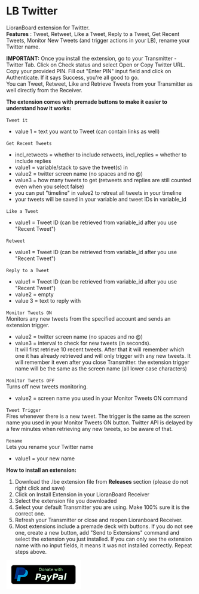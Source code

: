# LB Twitter
 LioranBoard extension for Twitter.      
**Features** : Tweet, Retweet, Like a Tweet, Reply to a Tweet, Get Recent Tweets, Monitor New Tweets (and trigger actions in your LB), rename your Twitter name.       

**IMPORTANT:**
Once you install the extension, go to your Transmitter - Twitter Tab. Click on Check status and select Open or Copy Twitter URL. Copy your provided PIN.
Fill out "Enter PIN" input field and click on Authenticate. If it says Success, you're all good to go.  
You can Tweet, Retweet, Like and Retrieve Tweets from your Transmitter as well directly from the Receiver. 

**The extension comes with premade buttons to make it easier to understand how it works:**

`Tweet it`
* value 1 = text you want to Tweet (can contain links as well)      


`Get Recent Tweets`   
* incl_retweets = whether to include retweets, incl_replies = whether to include replies      
* value1 = variable/stack to save the tweet(s) in
* value2 = twitter screen name  (no spaces and no @)        
* value3 = how many tweets to get (retweets and replies are still counted even when you select false)        
* you can put "timeline" in value2 to retreat all tweets in your timeline       
* your tweets will be saved in your variable and tweet IDs in variable_id               
			
			
`Like a Tweet`
* value1 = Tweet ID (can be retrieved from variable_id after you use "Recent Tweet")      

`Retweet`
* value1 = Tweet ID (can be retrieved from variable_id after you use "Recent Tweet")       


`Reply to a Tweet`
* value1 = Tweet ID (can be retrieved from variable_id after you use "Recent Tweet")
* value2 = empty
* value 3 = text to reply with       

`Monitor Tweets ON`    
Monitors any new tweets from the specified account and sends an extension trigger.      
* value2 = twitter screen name (no spaces and no @)       
* value3 = interval to check for new tweets (in seconds).    
It will first retrieve 10 recent tweets. After that it will remember which one it has already retrieved and will only trigger with any new tweets. It will remember it even after you close Transmitter. the extension trigger name will be the same as the screen name (all lower case characters)       

`Monitor Tweets OFF`     
Turns off new tweets monitoring.
* value2 = screen name you used in your Monitor Tweets ON command         

`Tweet Trigger`       
Fires whenever there is a new tweet. The trigger is the same as the screen name you used in your Monitor Tweets ON button. Twitter API is delayed by a few minutes when retrieving any new tweets, so be aware of that.    

`Rename`   
Lets you rename your Twitter name
* value1 = your new name


**How to install an extension:**
1. Download the .lbe extension file from **Releases** section (please do not right click and save) 
2. Click on Install Extension in your LioranBoard Receiver
3. Select the extension file you downloaded 
4. Select your default Transmitter you are using. Make 100% sure it is the correct one. 
5. Refresh your Transmitter or close and reopen Lioranboard Receiver. 
6. Most extensions include a premade deck with buttons. If you do not see one, create a new button, add "Send to Extensions" command and select the extension you just installed. If you can only see the extension name with no input fields, it means it was not installed correctly. Repeat steps above.  

[![](https://github.com/christinna9031/LioranBoard-Files/blob/main/img/paypal.png?raw=true)](https://www.paypal.com/cgi-bin/webscr?cmd=_s-xclick&hosted_button_id=3YWXYQE3HKWHQ)
